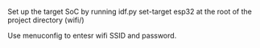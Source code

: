 Set up the target SoC by running idf.py set-target esp32 at the root of the project directory (wifi/)

Use menuconfig to entesr wifi SSID and password.